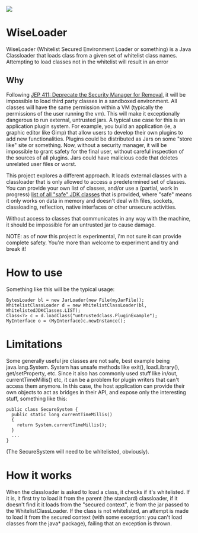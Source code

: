 [![](https://jitpack.io/v/msx80/wiseloader.svg)](https://jitpack.io/#msx80/wiseloader)

# WiseLoader

WiseLoader (Whitelist Secured Environment Loader or something) is a Java Classloader that loads class from a given set of whitelist class names. Attempting to load classes not in the whitelist will result in an error

## Why

Following [JEP 411: Deprecate the Security Manager for Removal](https://openjdk.java.net/jeps/411), it will be impossible to load third party classes in a sandboxed environment. All classes will have the same permission within a VM (typically the permissions of the user running the vm). This will make it exceptionally dangerous to run external, untrusted jars. A typical use case for this is an application plugin system. For example, you build an application (ie, a graphic editor like Gimp) that allow users to develop their own plugins to add new functionalities. Plugins could be distributed as Jars on some "store like" site or something. Now, without a security manager, it will be impossible to grant safety for the final user, without careful inspection of the sources of all plugins. Jars could have malicious code that deletes unrelated user files or worst.

This project explores a different approach. It loads external classes with a classloader that is only allowed to access a predetermined set of classes. You can provide your own list of classes, and/or use a (partial, work in progress) [list of all "safe" JDK classes](https://github.com/msx80/WiseLoader/blob/main/src/main/java/com/github/msx80/wiseloader/WhitelistedJDKClasses.java) that is provided, where "safe" means it only works on data in memory and doesn't deal with files, sockets, classloading, reflection, native interfaces or other unsecure activities.

Without access to classes that communicates in any way with the machine, it should be impossible for an untrusted jar to cause damage.

NOTE: as of now this project is experimental, i'm not sure it can provide complete safety. You're more than welcome to experiment and try and break it!

# How to use

Something like this will be the typical usage:

    BytesLoader bl = new JarLoader(new File(myJarFile));
    WhitelistClassLoader d = new WhitelistClassLoader(bl, WhitelistedJDKClasses.LIST);
    Class<?> c = d.loadClass("untrustedclass.PluginExample");
    MyInterface o = (MyInterface)c.newInstance();

# Limitations

Some generally useful jre classes are not safe, best example being java.lang.System. System has unsafe methods like exit(), loadLibrary(), get/setProperty, etc. Since it also has commonly used stuff like in/out, currentTimeMillis() etc, it can be a problem for plugin writers that can't access them anymore. In this case, the host application can provide their own objects to act as bridges in their API, and expose only the interesting stuff, something like this:

    public class SecureSystem {
      public static long currentTimeMillis()
      {
        return System.currentTimeMillis();
      }
      ...
    }
    
(The SecureSystem will need to be whitelisted, obviously).

# How it works

When the classloader is asked to load a class, it checks if it's whitelisted. If it is, it first try to load it from the parent (the standard) classloader, if it doesn't find it it loads from the "secured context", ie from the jar passed to the WhitelistClassLoader. If the class is not whitelisted, an attempt is made to load it from the secured context (with some exception: you can't load classes from the java* package), failing that an exception is thrown.
